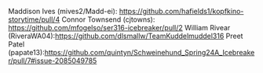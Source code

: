 Maddison Ives (mives2/Madd-ei): https://github.com/hafields1/kopfkino-storytime/pull/4
Connor Townsend (cjtowns): https://github.com/mfogelso/ser316-icebreaker/pull/2
William Rivear (RiveraWA04):https://github.com/dlsmallw/TeamKuddelmuddel316
Preet Patel (papate13):https://github.com/quintyn/Schweinehund_Spring24A_Icebreaker/pull/7#issue-2085049785